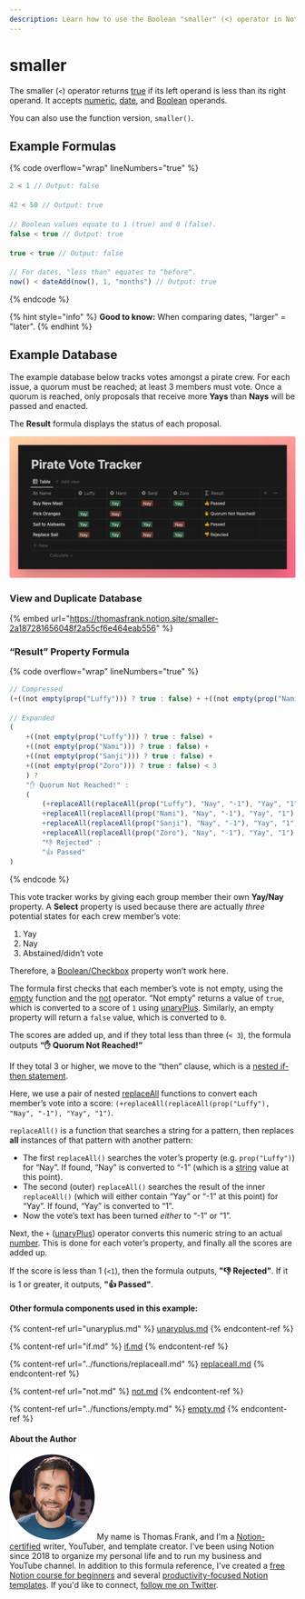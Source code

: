 ```yaml
---
description: Learn how to use the Boolean "smaller" (<) operator in Notion formulas.
---
```


# smaller

The smaller (`<`) operator returns [true](../constants/true.md) if its left operand is less than its right operand. It accepts [numeric](../../formula-basics/data-types/number.md), [date](../../formula-basics/data-types/date-data-type.md), and [Boolean](../../formula-basics/data-types/boolean-checkbox.md) operands.

You can also use the function version, `smaller()`.

## Example Formulas

{% code overflow="wrap" lineNumbers="true" %}
```jsx
2 < 1 // Output: false

42 < 50 // Output: true

// Boolean values equate to 1 (true) and 0 (false).
false < true // Output: true

true < true // Output: false

// For dates, "less than" equates to "before".
now() < dateAdd(now(), 1, "months") // Output: true
```
{% endcode %}

{% hint style="info" %}
**Good to know:** When comparing dates, "larger" = "later".
{% endhint %}

## Example Database

The example database below tracks votes amongst a pirate crew. For each issue, a quorum must be reached; at least 3 members must vote. Once a quorum is reached, only proposals that receive more **Yays** than **Nays** will be passed and enacted.

The **Result** formula displays the status of each proposal.

![](<../../.gitbook/assets/Vote Tracker - Smaller Operator Example - Notion Formulas.png>)

### View and Duplicate Database

{% embed url="https://thomasfrank.notion.site/smaller-2a187281656048f2a55cf6e464eab556" %}

### “Result” Property Formula

{% code overflow="wrap" lineNumbers="true" %}
```jsx
// Compressed
(+((not empty(prop("Luffy"))) ? true : false) + +((not empty(prop("Nami"))) ? true : false) + +((not empty(prop("Sanji"))) ? true : false) + +((not empty(prop("Zoro"))) ? true : false) < 3) ? "✋ Quorum Not Reached!" : ((+replaceAll(replaceAll(prop("Luffy"), "Nay", "-1"), "Yay", "1") + +replaceAll(replaceAll(prop("Nami"), "Nay", "-1"), "Yay", "1") + +replaceAll(replaceAll(prop("Sanji"), "Nay", "-1"), "Yay", "1") + +replaceAll(replaceAll(prop("Zoro"), "Nay", "-1"), "Yay", "1") < 1) ? "👎 Rejected" : "👍 Passed")

// Expanded
(
    +((not empty(prop("Luffy"))) ? true : false) + 
    +((not empty(prop("Nami"))) ? true : false) + 
    +((not empty(prop("Sanji"))) ? true : false) + 
    +((not empty(prop("Zoro"))) ? true : false) < 3
    ) ? 
    "✋ Quorum Not Reached!" : 
    (
        (+replaceAll(replaceAll(prop("Luffy"), "Nay", "-1"), "Yay", "1") + 
        +replaceAll(replaceAll(prop("Nami"), "Nay", "-1"), "Yay", "1") + 
        +replaceAll(replaceAll(prop("Sanji"), "Nay", "-1"), "Yay", "1") + 
        +replaceAll(replaceAll(prop("Zoro"), "Nay", "-1"), "Yay", "1") < 1) ? 
        "👎 Rejected" : 
        "👍 Passed"
)
```
{% endcode %}

This vote tracker works by giving each group member their own **Yay/Nay** property. A **Select** property is used because there are actually _three_ potential states for each crew member’s vote:

1. Yay
2. Nay
3. Abstained/didn’t vote

Therefore, a [Boolean/Checkbox](../../formula-basics/data-types/boolean-checkbox.md) property won’t work here.

The formula first checks that each member’s vote is not empty, using the [empty](../functions/empty.md) function and the [not](not.md) operator. “Not empty” returns a value of `true`, which is converted to a score of `1` using [unaryPlus](unaryplus.md). Similarly, an empty property will return a `false` value, which is converted to `0`.

The scores are added up, and if they total less than three (`< 3`), the formula outputs **“✋ Quorum Not Reached!”**

If they total 3 or higher, we move to the “then” clause, which is a [nested if-then statement](if.md#nested-if-then-statements).

Here, we use a pair of nested [replaceAll](../functions/replaceall.md) functions to convert each member’s vote into a score: `(+replaceAll(replaceAll(prop("Luffy"), "Nay", "-1"), "Yay", "1")`.

`replaceAll()` is a function that searches a string for a pattern, then replaces **all** instances of that pattern with another pattern:

* The first `replaceAll()` searches the voter’s property (e.g. `prop("Luffy")`) for “Nay”. If found, “Nay” is converted to “-1” (which is a [string](../../formula-basics/data-types/string.md) value at this point).
* The second (outer) `replaceAll()` searches the result of the inner `replaceAll()` (which will either contain “Yay” or “-1” at this point) for “Yay”. If found, “Yay” is converted to “1”.
* Now the vote’s text has been turned _either_ to “-1” or “1”.

Next, the `+` ([unaryPlus](unaryplus.md)) operator converts this numeric string to an actual [number](../../formula-basics/data-types/number.md). This is done for each voter’s property, and finally all the scores are added up.

If the score is less than 1 (`<1`), then the formula outputs, **"👎 Rejected"**. If it is 1 or greater, it outputs, **"👍 Passed"**.

#### Other formula components used in this example:

{% content-ref url="unaryplus.md" %}
[unaryplus.md](unaryplus.md)
{% endcontent-ref %}

{% content-ref url="if.md" %}
[if.md](if.md)
{% endcontent-ref %}

{% content-ref url="../functions/replaceall.md" %}
[replaceall.md](../functions/replaceall.md)
{% endcontent-ref %}

{% content-ref url="not.md" %}
[not.md](not.md)
{% endcontent-ref %}

{% content-ref url="../functions/empty.md" %}
[empty.md](../functions/empty.md)
{% endcontent-ref %}

#### About the Author

<img src="../../.gitbook/assets/Notion Fundamentals with Thomas Frank - Avatar 2021 compressed (1).png" alt="" data-size="line"> My name is Thomas Frank, and I'm a [Notion-certified](https://www.credly.com/badges/95fae13a-17bf-4b4a-a3d2-d58c8a3e6a2a/public\_url) writer, YouTuber, and template creator. I've been using Notion since 2018 to organize my personal life and to run my business and YouTube channel. In addition to this formula reference, I've created a [free Notion course for beginners](https://thomasjfrank.com/fundamentals/) and several [productivity-focused Notion templates](https://thomasjfrank.com/templates/). If you'd like to connect, [follow me on Twitter](https://twitter.com/TomFrankly).
